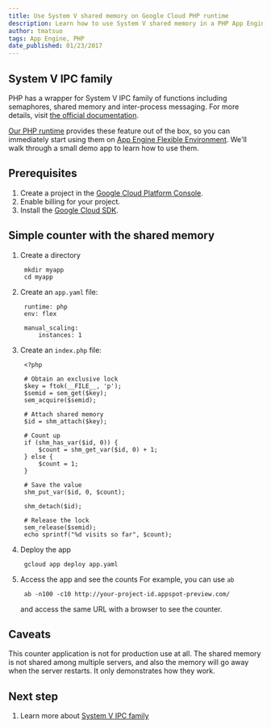 ```yaml
---
title: Use System V shared memory on Google Cloud PHP runtime
description: Learn how to use System V shared memory in a PHP App Engine Flexible Environment app
author: tmatsuo
tags: App Engine, PHP
date_published: 01/23/2017
---
```

## System V IPC family

PHP has a wrapper for System V IPC family of functions including
semaphores, shared memory and inter-process messaging. For more
details, visit
[the official documentation](http://php.net/manual/en/intro.sem.php).

[Our PHP runtime](https://github.com/googlecloudplatform/php-docker)
provides these feature out of the box, so you can immediately start
using them on [App Engine Flexible Environment](https://cloud.google.com/appengine/docs/flexible/).
We'll walk through a small demo app to learn how to use them.

## Prerequisites

1. Create a project in the [Google Cloud Platform Console](https://console.cloud.google.com/).
1. Enable billing for your project.
1. Install the [Google Cloud SDK](https://cloud.google.com/sdk/).

## Simple counter with the shared memory

1. Create a directory

        mkdir myapp
        cd myapp

1. Create an `app.yaml` file:

        runtime: php
        env: flex

        manual_scaling:
            instances: 1

1. Create an `index.php` file:

        <?php

        # Obtain an exclusive lock
        $key = ftok(__FILE__, 'p');
        $semid = sem_get($key);
        sem_acquire($semid);

        # Attach shared memory
        $id = shm_attach($key);

        # Count up
        if (shm_has_var($id, 0)) {
            $count = shm_get_var($id, 0) + 1;
        } else {
            $count = 1;
        }

        # Save the value
        shm_put_var($id, 0, $count);

        shm_detach($id);

        # Release the lock
        sem_release($semid);
        echo sprintf("%d visits so far", $count);

1. Deploy the app

        gcloud app deploy app.yaml


1. Access the app and see the counts
   For example, you can use `ab`
   
        ab -n100 -c10 http://your-project-id.appspot-preview.com/
   
   and access the same URL with a browser to see the counter.

## Caveats

This counter application is not for production use at all. The shared
memory is not shared among multiple servers, and also the memory will
go away when the server restarts. It only demonstrates how they work.

## Next step

1. Learn more about [System V IPC family](http://php.net/manual/en/intro.sem.php)
